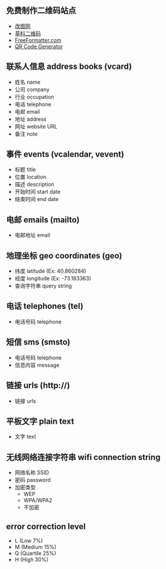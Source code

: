 ## 免费制作二维码站点

- [改图网](http://mp.gaitu.com/)
- [草料二维码](http://cli.im/)
- [FreeFormatter.com](http://www.freeformatter.com/qr-code-generator.html)
- [QR Code Generator](http://www.qr-code-generator.com/)

## 联系人信息 address books (vcard)

- 姓名 name
- 公司 company
- 行业 occupation
- 电话 telephone
- 电邮 email
- 地址 address
- 网址 website URL
- 备注 note

## 事件 events (vcalendar, vevent)

- 标题 title
- 位置 location
- 描述 description
- 开始时间 start date
- 结束时间 end date

## 电邮 emails (mailto)

- 电邮地址 email

## 地理坐标 geo coordinates (geo)

- 纬度 latitude (Ex: 40.860284)
- 经度 longitude (Ex: -73.183363)
- 查询字符串 query string

## 电话 telephones (tel)

- 电话号码 telephone

## 短信 sms (smsto)

- 电话号码 telephone
- 信息内容 message 

## 链接 urls (http://)

- 链接 urls

## 平板文字 plain text

- 文字 text

## 无线网络连接字符串 wifi connection string

- 网络名称 SSID
- 密码 password
- 加密类型
  - WEP
  - WPA/WPA2
  - 不加密

## error correction level

- L (Low 7%)
- M (Medium 15%)
- Q (Quartile 25%)
- H (High 30%)
